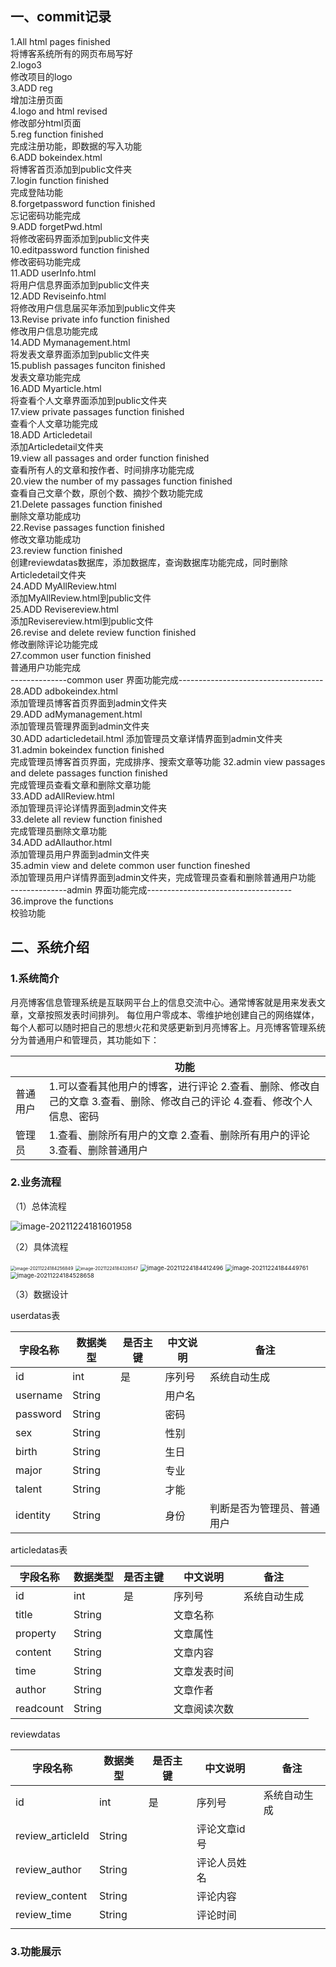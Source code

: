 ## 一、commit记录

1.All html pages finished  
将博客系统所有的网页布局写好  
2.logo3  
修改项目的logo  
3.ADD reg  
增加注册页面  
4.logo and html revised  
修改部分html页面  
5.reg function finished  
完成注册功能，即数据的写入功能  
6.ADD bokeindex.html  
将博客首页添加到public文件夹  
7.login function finished  
完成登陆功能  
8.forgetpassword function finished  
忘记密码功能完成  
9.ADD forgetPwd.html  
将修改密码界面添加到public文件夹  
10.editpassword function finished  
修改密码功能完成  
11.ADD userInfo.html  
将用户信息界面添加到public文件夹  
12.ADD Reviseinfo.html  
将修改用户信息届买年添加到public文件夹  
13.Revise private info function finished  
修改用户信息功能完成  
14.ADD Mymanagement.html  
将发表文章界面添加到public文件夹  
15.publish passages funciton finished  
发表文章功能完成  
16.ADD Myarticle.html  
将查看个人文章界面添加到public文件夹  
17.view private passages function finished  
查看个人文章功能完成   
18.ADD Articledetail  
添加Articledetail文件夹  
19.view all passages and order function finished  
查看所有人的文章和按作者、时间排序功能完成   
20.view the number of my passages function finished  
查看自己文章个数，原创个数、摘抄个数功能完成  
21.Delete passages function finished  
删除文章功能成功  
22.Revise passages function finished  
修改文章功能成功  
23.review function finished  
创建reviewdatas数据库，添加数据库，查询数据库功能完成，同时删除Articledetail文件夹  
24.ADD MyAllReview.html  
添加MyAllReview.html到public文件  
25.ADD Revisereview.html  
添加Revisereview.html到public文件  
26.revise and delete review function finished  
修改删除评论功能完成  
27.common user function finished  
普通用户功能完成  
--------------common user 界面功能完成------------------------------------  
28.ADD adbokeindex.html  
添加管理员博客首页界面到admin文件夹  
29.ADD adMymanagement.html  
添加管理员管理界面到admin文件夹    
30.ADD adarticledetail.html
添加管理员文章详情界面到admin文件夹  
31.admin bokeindex function finished  
完成管理员博客首页界面，完成排序、搜索文章等功能
32.admin view passages and delete passages function finished  
完成管理员查看文章和删除文章功能  
33.ADD adAllReview.html  
添加管理员评论详情界面到admin文件夹    
33.delete all review function finished  
完成管理员删除文章功能  
34.ADD adAllauthor.html  
添加管理员用户界面到admin文件夹   
35.admin view and delete common user function fineshed  
添加管理员用户详情界面到admin文件夹，完成管理员查看和删除普通用户功能  
--------------admin 界面功能完成------------------------------------  
36.improve the functions  
校验功能           

## 二、系统介绍

### 1.系统简介

月亮博客信息管理系统是互联网平台上的信息交流中心。通常博客就是用来发表文章，文章按照发表时间排列。
每位用户零成本、零维护地创建自己的网络媒体，每个人都可以随时把自己的思想火花和灵感更新到月亮博客上。月亮博客管理系统分为普通用户和管理员，其功能如下：

|          | 功能                                                         |
| -------- | ------------------------------------------------------------ |
| 普通用户 | 1.可以查看其他用户的博客，进行评论 2.查看、删除、修改自己的文章   3.查看、删除、修改自己的评论  4.查看、修改个人信息、密码 |
| 管理员   | 1.查看、删除所有用户的文章   2.查看、删除所有用户的评论  3.查看、删除普通用户 |

### 2.业务流程

（1）总体流程

![image-20211224181601958](./readme.assets/image-20211224181601958.png)

（2）具体流程

<img src="readme.assets/image-20211224184256849.png" alt="image-20211224184256849" style="zoom:50%;" />

<img src="readme.assets/image-20211224184328547.png" alt="image-20211224184328547" style="zoom: 50%;" />

<img src="readme.assets/image-20211224184412496.png" alt="image-20211224184412496" style="zoom: 67%;" />

<img src="readme.assets/image-20211224184449761.png" alt="image-20211224184449761" style="zoom: 67%;" />

<img src="readme.assets/image-20211224184528658.png" alt="image-20211224184528658" style="zoom: 67%;" />



（3）数据设计

userdatas表

| 字段名称 | 数据类型 | 是否主键 | 中文说明 | 备注                       |
| -------- | -------- | -------- | -------- | -------------------------- |
| id       | int      | 是       | 序列号   | 系统自动生成               |
| username | String   |          | 用户名   |                            |
| password | String   |          | 密码     |                            |
| sex      | String   |          | 性别     |                            |
| birth    | String   |          | 生日     |                            |
| major    | String   |          | 专业     |                            |
| talent   | String   |          | 才能     |                            |
| identity | String   |          | 身份     | 判断是否为管理员、普通用户 |

articledatas表

| 字段名称  | 数据类型 | 是否主键 | 中文说明     | 备注         |
| --------- | -------- | -------- | ------------ | ------------ |
| id        | int      | 是       | 序列号       | 系统自动生成 |
| title     | String   |          | 文章名称     |              |
| property  | String   |          | 文章属性     |              |
| content   | String   |          | 文章内容     |              |
| time      | String   |          | 文章发表时间 |              |
| author    | String   |          | 文章作者     |              |
| readcount | String   |          | 文章阅读次数 |              |

reviewdatas

| 字段名称         | 数据类型 | 是否主键 | 中文说明     | 备注         |
| ---------------- | -------- | -------- | ------------ | ------------ |
| id               | int      | 是       | 序列号       | 系统自动生成 |
| review_articleId | String   |          | 评论文章id号 |              |
| review_author    | String   |          | 评论人员姓名 |              |
| review_content   | String   |          | 评论内容     |              |
| review_time      | String   |          | 评论时间     |              |
|                  |          |          |              |              |

### 3.功能展示

